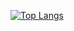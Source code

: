 [![Top Langs](https://github-readme-stats.vercel.app/api/top-langs/?username=PopovDS617)](https://github.com/anuraghazra/github-readme-stats)

 

